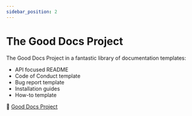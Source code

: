 ```yaml
---
sidebar_position: 2
---
```


# The Good Docs Project

The Good Docs Project in a fantastic library of documentation templates:
- API focused README
- Code of Conduct template
- Bug report template
- Installation guides
- How-to template

  
  
  
  
  
  
  
  
🔗 [Good Docs Project](https://www.thegooddocsproject.dev/template)
